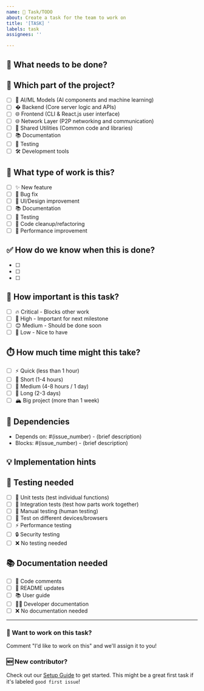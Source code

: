 ```yaml
---
name: 📝 Task/TODO
about: Create a task for the team to work on
title: '[TASK] '
labels: task
assignees: ''

---
```


## 📝 What needs to be done?

<!-- Describe the task clearly. For example: "Add a search bar to the homepage" or "Write tests for the login function" -->


## 🎯 Which part of the project?

<!-- Put an 'x' in the box that matches where this task belongs -->

- [ ] 🧠 AI/ML Models (AI components and machine learning)
- [ ] � Backend (Core server logic and APIs)  
- [ ] 🌐 Frontend (CLI & React.js user interface)
- [ ] 🌐 Network Layer (P2P networking and communication)
- [ ] 🔗 Shared Utilities (Common code and libraries)
- [ ] 📚 Documentation
- [ ] 🧪 Testing
- [ ] 🛠️ Development tools

## 🔧 What type of work is this?

<!-- Put an 'x' in the box that best describes this task -->

- [ ] ✨ New feature
- [ ] 🐛 Bug fix
- [ ] 💅 UI/Design improvement
- [ ] 📚 Documentation
- [ ] 🧪 Testing
- [ ] 🔧 Code cleanup/refactoring
- [ ] 🚀 Performance improvement

## ✅ How do we know when this is done?

<!-- List what needs to be completed for this task to be finished -->

- [ ] 
- [ ] 
- [ ] 

## 🌟 How important is this task?

<!-- Put an 'x' in one box -->

- [ ] 🔥 Critical - Blocks other work
- [ ] 🎯 High - Important for next milestone  
- [ ] 😊 Medium - Should be done soon
- [ ] 🤷 Low - Nice to have

## ⏱️ How much time might this take?

<!-- Put an 'x' in one box (this is just an estimate!) -->

- [ ] ⚡ Quick (less than 1 hour)
- [ ] 🏃 Short (1-4 hours)
- [ ] 🚶 Medium (4-8 hours / 1 day)
- [ ] 🐢 Long (2-3 days)
- [ ] 🏔️ Big project (more than 1 week)

## 🔗 Dependencies

<!-- Does this task depend on other tasks being finished first? -->

- Depends on: #(issue_number) - (brief description)
- Blocks: #(issue_number) - (brief description)

## 💡 Implementation hints

<!-- Any tips or suggestions for someone working on this task? -->


## 🧪 Testing needed

<!-- What kind of testing should be done? -->

- [ ] 🧪 Unit tests (test individual functions)
- [ ] 🔗 Integration tests (test how parts work together)
- [ ] 👤 Manual testing (human testing)
- [ ] 📱 Test on different devices/browsers
- [ ] ⚡ Performance testing
- [ ] 🔒 Security testing
- [ ] ❌ No testing needed

## 📚 Documentation needed

<!-- What documentation needs to be updated? -->

- [ ] 💬 Code comments
- [ ] 📖 README updates  
- [ ] 📚 User guide
- [ ] 👨‍💻 Developer documentation
- [ ] ❌ No documentation needed

---

### 👋 Want to work on this task?
Comment "I'd like to work on this" and we'll assign it to you! 

### 🆕 New contributor?
Check out our [Setup Guide](../docs/setup.md) to get started. This might be a great first task if it's labeled `good first issue`!
